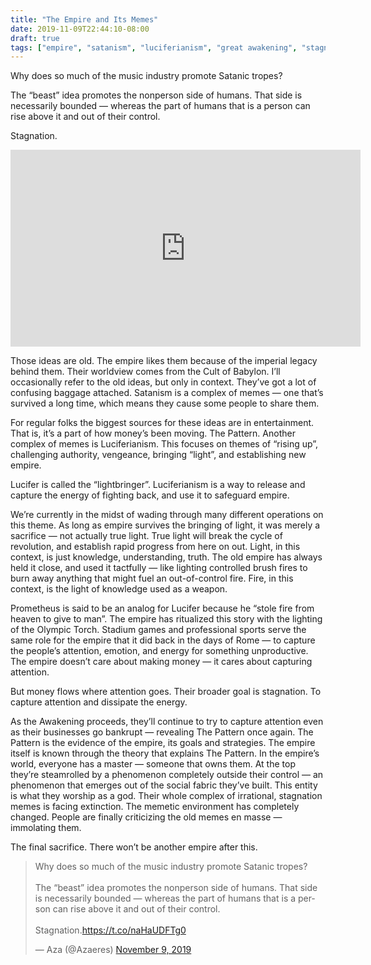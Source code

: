 ```yaml
---
title: "The Empire and Its Memes"
date: 2019-11-09T22:44:10-08:00
draft: true
tags: ["empire", "satanism", "luciferianism", "great awakening", "stagnation", "progress"]
---
```


Why does so much of the music industry promote Satanic tropes?

The “beast” idea promotes the nonperson side of humans. That side is necessarily bounded — whereas the part of humans that is a person can rise above it and out of their control.

Stagnation.

<div style="text-align: center;">
    <iframe width="560" height="315" src="https://www.youtube-nocookie.com/embed/-PZsSWwc9xA" frameborder="0" allow="accelerometer; autoplay; encrypted-media; gyroscope; picture-in-picture" allowfullscreen></iframe>
</div>

Those ideas are old. The empire likes them because of the imperial legacy behind them. Their worldview comes from the Cult of Babylon. I’ll occasionally refer to the old ideas, but only in context. They’ve got a lot of confusing baggage attached. Satanism is a complex of memes — one that’s survived a long time, which means they cause some people to share them.

For regular folks the biggest sources for these ideas are in entertainment. That is, it’s a part of how money’s been moving. The Pattern. Another complex of memes is Luciferianism. This focuses on themes of “rising up”, challenging authority, vengeance, bringing “light”, and establishing new empire.

Lucifer is called the “lightbringer”. Luciferianism is a way to release and capture the energy of fighting back, and use it to safeguard empire.

We’re currently in the midst of wading through many different operations on this theme. As long as empire survives the bringing of light, it was merely a sacrifice — not actually true light. True light will break the cycle of revolution, and establish rapid progress from here on out. Light, in this context, is just knowledge, understanding, truth. The old empire has always held it close, and used it tactfully — like lighting controlled brush fires to burn away anything that might fuel an out-of-control fire. Fire, in this context, is the light of knowledge used as a weapon.

Prometheus is said to be an analog for Lucifer because he “stole fire from heaven to give to man”. The empire has ritualized this story with the lighting of the Olympic Torch. Stadium games and professional sports serve the same role for the empire that it did back in the days of Rome — to capture the people’s attention, emotion, and energy for something unproductive. The empire doesn’t care about making money — it cares about capturing attention.

But money flows where attention goes. Their broader goal is stagnation. To capture attention and dissipate the energy.

As the Awakening proceeds, they’ll continue to try to capture attention even as their businesses go bankrupt — revealing The Pattern once again. The Pattern is the evidence of the empire, its goals and strategies. The empire itself is known through the theory that explains The Pattern. In the empire’s world, everyone has a master — someone that owns them. At the top they’re steamrolled by a phenomenon completely outside their control — an phenomenon that emerges out of the social fabric they’ve built. This entity is what they worship as a god. Their whole complex of irrational, stagnation memes is facing extinction. The memetic environment has completely changed. People are finally criticizing the old memes en masse — immolating them.

The final sacrifice. There won’t be another empire after this.

<blockquote class="twitter-tweet" data-lang="en"><p lang="en" dir="ltr">Why does so much of the music industry promote Satanic tropes?<br><br>The “beast” idea promotes the nonperson side of humans. That side is necessarily bounded — whereas the part of humans that is a person can rise above it and out of their control.<br><br>Stagnation.<a href="https://t.co/naHaUDFTg0">https://t.co/naHaUDFTg0</a></p>&mdash; Aza (@Azaeres) <a href="https://twitter.com/Azaeres/status/1193311849602674689?ref_src=twsrc%5Etfw">November 9, 2019</a></blockquote>
<script async src="https://platform.twitter.com/widgets.js" charset="utf-8"></script>
